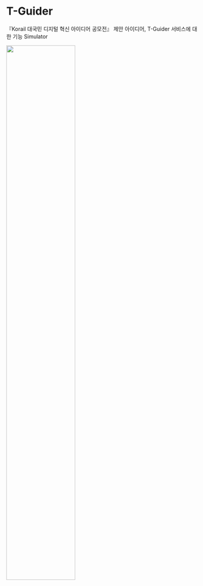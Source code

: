 # T-Guider
『Korail 대국민 디지털 혁신 아이디어 공모전』 제안 아이디어, T-Guider 서비스에 대한 기능 Simulator

<img src = "https://github.com/user-attachments/assets/aefc428e-8798-44f4-a06a-294bb88838c6" width="60%" height="60%">
